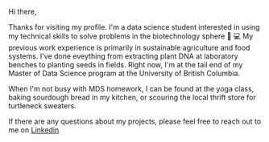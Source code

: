 
<!---
jasmineortega/jasmineortega is a ✨ special ✨ repository because its `README.md` (this file) appears on your GitHub profile.
You can click the Preview link to take a look at your changes.
--->
Hi there, 

Thanks for visiting my profile. I'm a data science student interested in using my technical skills to solve problems in the biotechnology sphere :seedling: :computer: My previous work experience is primarily in sustainable agriculture and food systems. I've done eveything from extracting plant DNA at laboratory benches to planting seeds in fields. Right now, I'm at the tail end of my Master of Data Science program at the University of British Columbia. 

When I'm not busy with MDS homework, I can be found at the yoga class, baking sourdough bread in my kitchen, or scouring the local thrift store for turtleneck sweaters. 

If there are any questions about my projects, please feel free to reach out to me on [Linkedin](https://www.linkedin.com/in/jasmine-ortega/)

